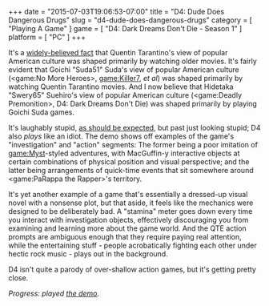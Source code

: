 +++
date = "2015-07-03T19:06:53-07:00"
title = "D4: Dude Does Dangerous Drugs"
slug = "d4-dude-does-dangerous-drugs"
category = [ "Playing A Game" ]
game = [ "D4: Dark Dreams Don't Die - Season 1" ]
platform = [ "PC" ]
+++

It's a <a href="https://www.youtube.com/watch?v=sXOebOaBFV4">widely-believed fact</a> that Quentin Tarantino's view of popular American culture was shaped primarily by watching older movies.  It's fairly evident that Goichi "Suda51" Suda's view of popular American culture (<game:No More Heroes>, <game:Killer7>, <i>et al</i>) was shaped primarily by watching Quentin Tarantino movies.  And I now believe that Hidetaka "Swery65" Suehiro's view of popular American culture (<game:Deadly Premonition>, D4: Dark Dreams Don't Die) was shaped primarily by playing Goichi Suda games.

It's laughably stupid, <a href="https://www.youtube.com/watch?v=VK1iDIcnHQg">as should be expected</a>, but past just looking stupid; D4 also <i>plays</i> like an idiot.  The demo shows off examples of the game's "investigation" and "action" segments: The former being a poor imitation of <game:Myst>-styled adventures, with MacGuffin-y interactive objects at certain combinations of physical position and visual perspective; and the latter being arrangements of quick-time events that sit somewhere around <game:PaRappa the Rapper>'s territory.

It's yet another example of a game that's essentially a dressed-up visual novel with a nonsense plot, but that aside, it feels like the mechanics were designed to be deliberately bad.  A "stamina" meter goes down every time you interact with investigation objects, effectively discouraging you from examining and learning more about the game world.  And the QTE action prompts are ambiguous enough that they require paying real attention, while the entertaining stuff - people acrobatically fighting each other under hectic rock music - plays out in the background.

D4 isn't quite a parody of over-shallow action games, but it's getting pretty close.

<i>Progress: played <a href="http://d4-game.com/pc/index.html">the demo</a>.</i>